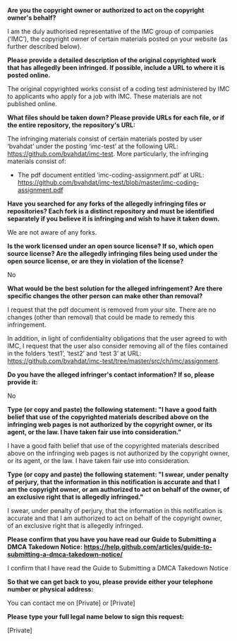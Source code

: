 **Are you the copyright owner or authorized to act on the copyright owner's behalf?**

I am the duly authorised representative of the IMC group of companies (‘IMC’), the copyright owner of certain materials posted on your website (as further described below).

**Please provide a detailed description of the original copyrighted work that has allegedly been infringed. If possible, include a URL to where it is posted online.**

The original copyrighted works consist of a coding test administered by IMC to applicants who apply for a job with IMC. These materials are not published online.

**What files should be taken down? Please provide URLs for each file, or if the entire repository, the repository's URL:**

The infringing materials consist of certain materials posted by user ‘bvahdat’ under the posting ‘imc-test’ at the following URL: https://github.com/bvahdat/imc-test. More particularly, the infringing materials consist of:
-	The pdf document entitled ‘imc-coding-assignment.pdf’ at URL: https://github.com/bvahdat/imc-test/blob/master/imc-coding-assignment.pdf

**Have you searched for any forks of the allegedly infringing files or repositories? Each fork is a distinct repository and must be identified separately if you believe it is infringing and wish to have it taken down.**

We are not aware of any forks.

**Is the work licensed under an open source license? If so, which open source license? Are the allegedly infringing files being used under the open source license, or are they in violation of the license?**

No

**What would be the best solution for the alleged infringement? Are there specific changes the other person can make other than removal?**

I request that the pdf document is removed from your site. There are no changes (other than removal) that could be made to remedy this infringement.

In addition, in light of confidentiality obligations that the user agreed to with IMC, I request that the user also consider removing all of the files contained in the folders ‘test1’, ‘test2’ and ‘test 3’ at URL: https://github.com/bvahdat/imc-test/tree/master/src/ch/imc/assignment.

**Do you have the alleged infringer's contact information? If so, please provide it:**

No

**Type (or copy and paste) the following statement: "I have a good faith belief that use of the copyrighted materials described above on the infringing web pages is not authorized by the copyright owner, or its agent, or the law. I have taken fair use into consideration."**

I have a good faith belief that use of the copyrighted materials described above on the infringing web pages is not authorized by the copyright owner, or its agent, or the law. I have taken fair use into consideration.

**Type (or copy and paste) the following statement: "I swear, under penalty of perjury, that the information in this notification is accurate and that I am the copyright owner, or am authorized to act on behalf of the owner, of an exclusive right that is allegedly infringed."**

I swear, under penalty of perjury, that the information in this notification is accurate and that I am authorized to act on behalf of the copyright owner, of an exclusive right that is allegedly infringed.

**Please confirm that you have you have read our Guide to Submitting a DMCA Takedown Notice: https://help.github.com/articles/guide-to-submitting-a-dmca-takedown-notice/**

I confirm that I have read the Guide to Submitting a DMCA Takedown Notice

**So that we can get back to you, please provide either your telephone number or physical address:**

You can contact me on [Private] or  [Private]

**Please type your full legal name below to sign this request:**

 [Private]
